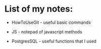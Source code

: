 # List of my notes: 


* HowToUseGit - useful basic commands <br>

* JS - notepad of javascript methods <br> 

* PostgresSQL - useful functions that I used <br>
